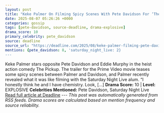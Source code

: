 ```yaml
---
layout: post
title: "Keke Palmer On Filming Spicy Scenes With Pete Davidson For ‘The Pickup’: “He’s So Sweet, So It Was Comfortable”"
date: 2025-08-07 05:26:26 +0000
categories: gossip
tags: [pete-davidson, source-deadline, drama-explosive]
drama_score: 10
primary_celebrity: pete_davidson
source: deadline
source_url: "https://deadline.com/2025/08/keke-palmer-filming-pete-davidson-the-pickup-prime-video-1236480324/"
mentions: {pete_davidson: 8, 'saturday_night_live: 2}
---
```


Keke Palmer stars opposite Pete Davidson and Eddie Murphy in the heist action comedy The Pickup. The trailer for the Prime Video movie teases some spicy scenes between Palmer and Davidson, and Palmer recently revealed what it was like filming with the Saturday Night Live alum. “I honestly think he and I have chemistry. Look, […] **Drama Score:** 10 | **Level:** EXPLOSIVE **Celebrities Mentioned:** Pete Davidson, Saturday Night Live [Read full article at Deadline](https://deadline.com/2025/08/keke-palmer-filming-pete-davidson-the-pickup-prime-video-1236480324/) --- *This post was automatically generated from RSS feeds. Drama scores are calculated based on mention frequency and source reliability.*